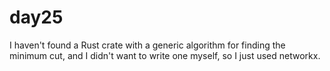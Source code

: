 # day25

I haven't found a Rust crate with a generic algorithm for finding the minimum cut, and I didn't want to write one myself, so I just used networkx.
